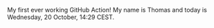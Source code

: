 My first ever working GitHub Action!
My name is Thomas and today is Wednesday, 20 October, 14:29 CEST. 
